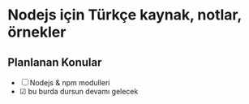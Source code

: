 # Nodejs için Türkçe kaynak, notlar, örnekler

## Planlanan Konular
* ☐ Nodejs & npm modulleri
* ☑ bu burda dursun devamı gelecek
